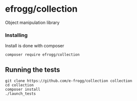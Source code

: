 # efrogg/collection

Object manipulation library


### Installing

Install is done with composer

```
composer require efrogg/collection
```

## Running the tests

```
git clone https://github.com/e-frogg/collection collection
cd collection
composer install
./launch_tests
```
